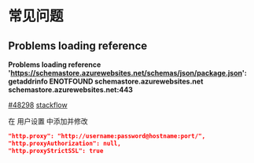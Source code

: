# 常见问题

## Problems loading reference

**Problems loading reference 'https://schemastore.azurewebsites.net/schemas/json/package.json': getaddrinfo ENOTFOUND schemastore.azurewebsites.net schemastore.azurewebsites.net:443**

[#48298](https://github.com/Microsoft/vscode/issues/48298) [stackflow](https://stackoverflow.com/questions/49056000/all-of-my-json-files-have-problems-loading-reference-schema-from-schemastore-az)

在 用户设置 中添加并修改

```json
"http.proxy": "http://username:password@hostname:port/",
"http.proxyAuthorization": null,
"http.proxyStrictSSL": true
```
